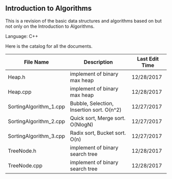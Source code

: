 ## Introduction to Algorithms



This is a revision of the basic data structures and algorithms based on but not only on the Introduction to Algorithms.

Language: C++



Here is the catalog for all the documents.

| File Name              | Description                              | Last Edit Time |
| ---------------------- | ---------------------------------------- | -------------- |
| Heap.h                 | implement of binary max heap             | 12/28/2017     |
| Heap.cpp               | implement of binary max heap             | 12/28/2017     |
| SortingAlgorithm_1.cpp | Bubble, Selection, Insertion sort. O(n^2) | 12/27/2017     |
| SortingAlgorithm_2.cpp | Quick sort, Merge sort. O(NlogN)         | 12/27/2017     |
| SortingAlgorithm_3.cpp | Radix sort, Bucket sort. O(n)            | 12/27/2017     |
| TreeNode.h             | implement of binary search tree          | 12/28/2017     |
| TreeNode.cpp           | implement of binary search tree          | 12/28/2017     |



